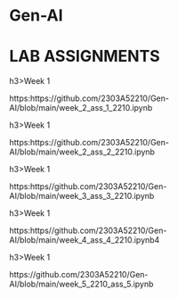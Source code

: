 # Gen-AI
<h1>LAB ASSIGNMENTS</h1><div></div>

<body>
  h3>Week 1 <p>https:https://github.com/2303A52210/Gen-AI/blob/main/week_2_ass_1_2210.ipynb</p></h3></div>
   h3>Week 1 <p>https:https://github.com/2303A52210/Gen-AI/blob/main/week_2_ass_2_2210.ipynb</p></h3></div>
    h3>Week 1 <p>https:https//github.com/2303A52210/Gen-AI/blob/main/week_3_ass_3_2210.ipynb</p></h3></div>
     h3>Week 1 <p>https:https//github.com/2303A52210/Gen-AI/blob/main/week_4_ass_4_2210.ipynb4</p></h3></div>
      h3>Week 1 <p>https://github.com/2303A52210/Gen-AI/blob/main/week_5_2210_ass_5.ipynb</p></h3></div>


